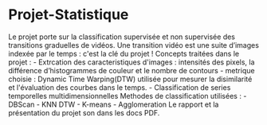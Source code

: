 # Projet-Statistique
Le projet porte sur la classification supervisée et non supervisée des transitions graduelles de vidéos.  Une transition vidéo est une suite d’images indexée par le temps : c'est la clé du projet !  Concepts traitées dans le projet :  - Extrcation des caracteristiques d'images : intensités des pixels, la différence d’histogrammes de couleur  et le nombre de contours  -  metrique choisie : Dynamic Time Warping(DTW) utilisée pour mesurer la disimilarité et l'évaluation des courbes dans le temps.  - Classification de series temporelles multidimensionnelles  Methodes de classification utilisées :  - DBScan - KNN DTW - K-means - Agglomeration   Le rapport et la présentation du projet son dans les docs PDF.
